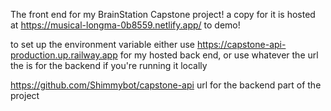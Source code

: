The front end for my BrainStation Capstone project!
a copy for it is hosted at https://musical-longma-0b8559.netlify.app/ to demo!

to set up the environment variable either use https://capstone-api-production.up.railway.app  for my hosted back end, or use whatever the url the is for the backend if you're running it locally

https://github.com/Shimmybot/capstone-api url for the backend part of the project